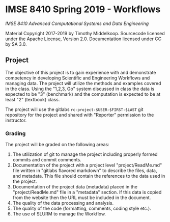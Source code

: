 # IMSE 8410 Spring 2019 - Workflows

*IMSE 8410 Advanced Computational Systems and Data Engineering*

Material Copyright 2017-2019 by Timothy Middelkoop.  Sourcecode
licensed under the Apache License, Version 2.0. Documentation licensed
under CC by SA 3.0.

## Project

The objective of this project is to gain experience with and
demonstrate competency in developing Scientific and Engineering
Workflows and managing data. The project will utilize the methods and
examples covered in the class. Using the "1,2,3, Go" system discussed
in class the data is expected to be "3" (benchmark) and the
computation is expected to be at least "2" (textbook) class.

The project will use the gitlabs `rc-project-$USER-$FIRST-$LAST` git
repository for the project and shared with "Reporter" permission to
the instructor.

### Grading
The project will be graded on the following areas:
1. The utilization of git to manage the project including properly
   formed commits and commit comments.
2. Documentation of the project with a project level
"project/ReadMe.md" file written in "gitlabs flavored markdown" to
describe the files, data, and metadata.  This file should contain the
references to the data used in the project.
3. Documentation of the project data (metadata) placed in the
"project/ReadMe.md" file in a "metadata" section.  If this data is
copied from the website then the URL must be included in the
document.
4. The quality of the data processing and analysis.
5. The quality of the code (formatting, comments, coding style etc.).
6. The use of SLURM to manage the Workflow.

